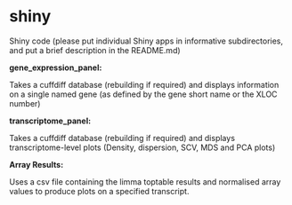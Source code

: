 # shiny
Shiny code (please put individual Shiny apps in informative subdirectories, and put a brief description in the README.md)

<b>gene_expression_panel:</b>

Takes a cuffdiff database (rebuilding if required) and displays information on a single named gene (as defined by the gene short name or the XLOC number)

<b>transcriptome_panel:</b>

Takes a cuffdiff database (rebuilding if required) and displays transcriptome-level plots (Density, dispersion, SCV, MDS and PCA plots)

<b> Array Results: </b>

Uses a csv file containing the limma toptable results and normalised array values to produce plots on a specified transcript.
